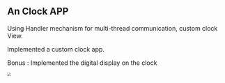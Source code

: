 ## An Clock APP

Using Handler mechanism for multi-thread communication, custom clock View.

Implemented a custom clock app.

Bonus : Implemented the digital display on the clock

<img src="show_2.gif" style="zoom: 50%" />